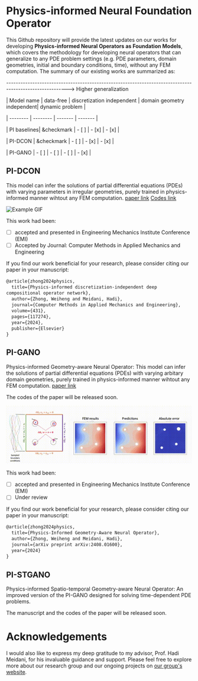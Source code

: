 # Physics-informed Neural Foundation Operator

This Github repository will provide the latest updates on our works for developing **Physics-informed Neural Operators as Foundation Models**, which covers the methodology for developing neural operators that can generalize to any PDE problem settings (e.g. PDE parameters, domain geometries, initial and boundary conditions, time), without any FEM computation. The summary of our existing works are summarized as:

--------------------------------------------------------------------------------------------------------> Higher generalization

| Model name | data-free | discretization independent | domain geometry independent| dynamic problem |

| -------- | -------- | ------- | ------- |

| PI baselines| &checkmark | - [ ] | - [x] | - [x] |

| PI-DCON | &checkmark | - [ ] | - [x] | - [x] |

| PI-GANO | - [ ] | - [ ] | - [ ] | - [x] |


## PI-DCON

This model can infer the solutions of partial differential equations (PDEs) with varying parameters in irregular geometries, purely trained in physics-informed manner wihtout any FEM computation. [paper link](https://www.sciencedirect.com/science/article/abs/pii/S0045782524005309) [Codes link](https://github.com/WeihengZ/PI-DCON)

![Example GIF](images/darcy_dcon.gif)

This work had been:
  - [ ] accepted and presented in Engineering Mechanics Institute Conference (EMI)
  - [ ] Accepted by Journal: Computer Methods in Applied Mechanics and Engineering

If you find our work beneficial for your research, please consider citing our paper in your manuscript:
```
@article{zhong2024physics,
  title={Physics-informed discretization-independent deep compositional operator network},
  author={Zhong, Weiheng and Meidani, Hadi},
  journal={Computer Methods in Applied Mechanics and Engineering},
  volume={431},
  pages={117274},
  year={2024},
  publisher={Elsevier}
}
```

## PI-GANO

Physics-informed Geometry-aware Neural Operator: This model can infer the solutions of partial differential equations (PDEs) with varying arbitary domain geometries, purely trained in physics-informed manner wihtout any FEM computation. [paper link](https://arxiv.org/html/2408.01600v1)

The codes of the paper will be released soon.

![Example GIF](images/plate_gano.gif)

This work had been:
  - [ ] accepted and presented in Engineering Mechanics Institute Conference (EMI)
  - [ ] Under review

If you find our work beneficial for your research, please consider citing our paper in your manuscript:
```
@article{zhong2024physics,
  title={Physics-Informed Geometry-Aware Neural Operator},
  author={Zhong, Weiheng and Meidani, Hadi},
  journal={arXiv preprint arXiv:2408.01600},
  year={2024}
}
```

## PI-STGANO

Physics-informed Spatio-temporal Geometry-aware Neural Operator: An improved version of the PI-GANO designed for solving time-dependent PDE problems.

The manuscript and the codes of the paper will be released soon.

# Acknowledgements

I would also like to express my deep gratitude to my advisor, Prof. Hadi Meidani, for his invaluable guidance and support. Please feel free to explore more about our research group and our ongoing projects on [our group's website](https://uq.cee.illinois.edu/).


